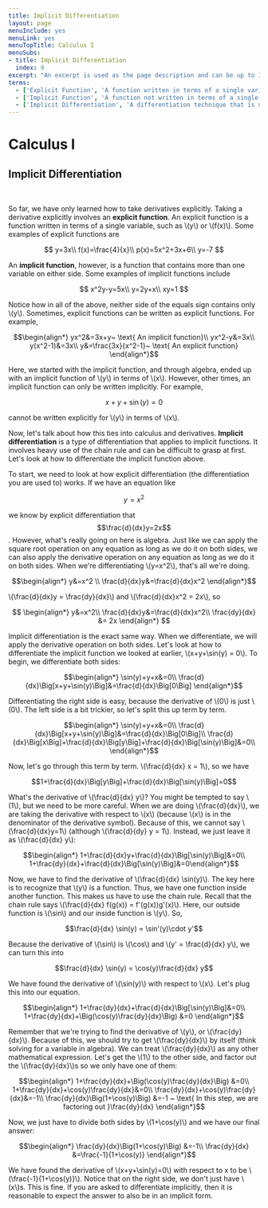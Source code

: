 ```yaml
---
title: Implicit Differentiation
layout: page
menuInclude: yes
menuLink: yes
menuTopTitle: Calculus I
menuSubs:
- title: Implicit Differentiation
  index: 9
excerpt: "An excerpt is used as the page description and can be up to 160 characters long..."
terms:
  - ['Explicit Function', 'A function written in terms of a single variable']
  - ['Implicit Function', 'A function not written in terms of a single variable. It contains more than one variable on either side.']
  - ['Implicit Differentiation', 'A differentiation technique that is used to differentaite implicit functions. It is done by taking the derivative of both sides of an implicit equation.']
---
```



<h1>Calculus I</h1>

<h2>Implicit Differentiation</h2><br>


So far, we have only learned how to take derivatives explicitly. Taking a derivative explicitly involves an <b>explicit function</b>. An explicit function is a function written in terms of a single variable, such as \\(y\\) or \\(f(x)\\). Some examples of explicit functions are

$$
y=3x\\
f(x)=\frac{4}{x}\\
p(x)=5x^2+3x+6\\
y=-7
$$

An <b>implicit function</b>, however, is a function that contains more than one variable on either side. Some examples of implicit functions include

$$
x^2y-y=5x\\
y=2y+x\\
xy=1
$$

Notice how in all of the above, neither side of the equals sign contains only \\(y\\). Sometimes, explicit functions can be written as explicit functions. For example,

$$\begin{align*}
yx^2&=3x+y~ \text{ An implicit function}\\
yx^2-y&=3x\\
y(x^2-1)&=3x\\
y&=\frac{3x}{x^2-1}~ \text{ An explicit function}
\end{align*}$$

Here, we started with the implicit function, and through algebra, ended up with an implicit function of \\(y\\) in terms of \\(x\\). However, other times, an implicit function can only be written implicitly. For example,

$$x+y+\sin(y)=0$$

cannot be written explicitly for \\(y\\) in terms of \\(x\\).

Now, let's talk about how this ties into calculus and derivatives. <b>Implicit differentiation</b> is a type of differentiation that applies to implicit functions. It involves heavy use of the chain rule and can be difficult to grasp at first. Let's look at how to differentiate the implicit function above.

To start, we need to look at how explicit differentiation (the differentiation you are used to) works. If we have an equation like

$$y=x^2$$

we know by explicit differentiation that $$\frac{d}{dx}y=2x$$. However, what's really going on here is algebra. Just like we can apply the square root operation on any equation as long as we do it on both sides, we can also apply the derivative operation on any equation as long as we do it on both sides. When we're differentiating \\(y=x^2\\), that's all we're doing.

$$\begin{align*}
y&=x^2 \\
\frac{d}{dx}y&=\frac{d}{dx}x^2
\end{align*}$$

\\(\frac{d}{dx}y = \frac{dy}{dx}\\) and \\(\frac{d}{dx}x^2 = 2x\\), so

$$
\begin{align*}
y&=x^2\\
\frac{d}{dx}y&=\frac{d}{dx}x^2\\
\frac{dy}{dx} &= 2x
\end{align*}
$$

Implicit differentiation is the exact same way. When we differentiate, we will apply the derivative operation on both sides. Let's look at how to differentiate the implicit function we looked at earlier, \\(x+y+\sin(y) = 0\\). To begin, we differentiate both sides:

$$\begin{align*}
\sin(y)+y+x&=0\\
\frac{d}{dx}\Big[x+y+\sin(y)\Big]&=\frac{d}{dx}\Big[0\Big]
\end{align*}$$

Differentiating the right side is easy, because the derivative of \\(0\\) is just \\(0\\). The left side is a bit trickier, so let's split this up term by term.

$$\begin{align*}
\sin(y)+y+x&=0\\
\frac{d}{dx}\Big[x+y+\sin(y)\Big]&=\frac{d}{dx}\Big[0\Big]\\
\frac{d}{dx}\Big[x\Big]+\frac{d}{dx}\Big[y\Big]+\frac{d}{dx}\Big[\sin(y)\Big]&=0\\
\end{align*}$$

Now, let's go through this term by term. \\(\frac{d}{dx} x = 1\\), so we have

$$1+\frac{d}{dx}\Big[y\Big]+\frac{d}{dx}\Big[\sin(y)\Big]=0$$

What's the derivative of \\(\frac{d}{dx} y\\)? You might be tempted to say \\(1\\), but we need to be more careful. When we are doing \\(\frac{d}{dx}\\), we are taking the derivative with respect to \\(x\\) (because \\(x\\) is in the denominator of the derivative symbol). Because of this, we cannot say \\(\frac{d}{dx}y=1\\) (although \\(\frac{d}{dy} y = 1\\). Instead, we just leave it as \\(\frac{d}{dx} y\\):

$$\begin{align*}
1+\frac{d}{dx}y+\frac{d}{dx}\Big[\sin(y)\Big]&=0\\
1+\frac{dy}{dx}+\frac{d}{dx}\Big[\sin(y)\Big]&=0\end{align*}$$

Now, we have to find the derivative of \\(\frac{d}{dx} \sin(y)\\). The key here is to recognize that \\(y\\) is a function. Thus, we have one function inside another function. This makes us have to use the chain rule. Recall that the chain rule says \\(\frac{d}{dx} f(g(x)) = f'(g(x))g'(x)\\). Here, our outside function is \\(\sin\\) and our inside function is \\(y\\). So,

$$\frac{d}{dx} \sin(y) = \sin'(y)\cdot y'$$

Because the derivative of \\(\sin\\) is \\(\cos\\) and \\(y' = \frac{d}{dx} y\\), we can turn this into

$$\frac{d}{dx} \sin(y) = \cos(y)\frac{d}{dx} y$$

We have found the derivative of \\(\sin(y)\\) with respect to \\(x\\). Let's plug this into our equation.

$$\begin{align*}
1+\frac{dy}{dx}+\frac{d}{dx}\Big[\sin(y)\Big]&=0\\
1+\frac{dy}{dx}+\Big(\cos(y)\frac{dy}{dx}\Big) &=0
\end{align*}$$

Remember that we're trying to find the derivative of \\(y\\), or \\(\frac{dy}{dx}\\). Because of this, we should try to get \\(\frac{dy}{dx}\\) by itself (think solving for a variable in algebra). We can treat \\(\frac{dy}{dx}\\) as any other mathematical expression. Let's get the \\(1\\) to the other side, and factor out the \\(\frac{dy}{dx}\\)s so we only have one of them:

$$\begin{align*}
1+\frac{dy}{dx}+\Big(\cos(y)\frac{dy}{dx}\Big) &=0\\
1+\frac{dy}{dx}+\cos(y)\frac{dy}{dx}&=0\\
\frac{dy}{dx}+\cos(y)\frac{dy}{dx}&=-1\\
\frac{dy}{dx}\Big(1+\cos(y)\Big) &=-1 ~ \text{ In this step, we are factoring out }\frac{dy}{dx}
\end{align*}$$

Now, we just have to divide both sides by \\(1+\cos(y)\\) and we have our final answer:

$$\begin{align*}
\frac{dy}{dx}\Big(1+\cos(y)\Big) &=-1\\
\frac{dy}{dx} &=\frac{-1}{1+\cos(y)}
\end{align*}$$

We have found the derivative of \\(x+y+\sin(y)=0\\) with respect to x to be \\(\frac{-1}{1+\cos(y)}\\). Notice that on the right side, we don't just have \\(x\\)s. This is fine. If you are asked to differentiate implicitly, then it is reasonable to expect the answer to also be in an implicit form.
